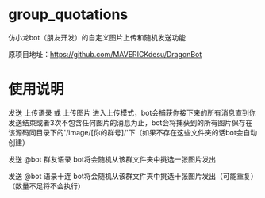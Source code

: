 # group_quotations
仿小龙bot（朋友开发）的自定义图片上传和随机发送功能 

原项目地址：https://github.com/MAVERICKdesu/DragonBot

# 使用说明

发送 上传语录 或 上传图片 进入上传模式，bot会捕获你接下来的所有消息直到你发送结束或者3次不包含任何图片的消息为止，bot会将捕获到的所有图片保存在该源码同目录下的'/image/[你的群号]/'下（如果不存在这些文件夹的话bot会自动创建）

发送 @bot 群友语录 bot将会随机从该群文件夹中挑选一张图片发出

发送 @bot 语录十连 bot将会随机从该群文件夹中挑选十张图片发出（可能重复）（数量不足将不会执行）
